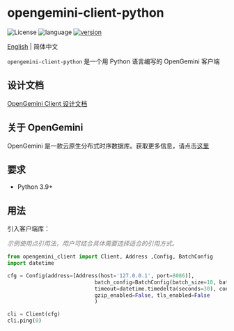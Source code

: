 # opengemini-client-python

![License](https://img.shields.io/badge/开源许可证-Apache2.0-green) ![language](https://img.shields.io/badge/语言-Python-blue.svg) [![version](https://img.shields.io/github/v/tag/opengemini/opengemini-client-python?label=%e5%8f%91%e8%a1%8c%e7%89%88%e6%9c%ac&color=blue)](https://github.com/opengemini/opengemini-client-python/releases)

[English](README.md) | 简体中文 

`opengemini-client-python` 是一个用 Python 语言编写的 OpenGemini 客户端

## 设计文档

[OpenGemini Client 设计文档](https://github.com/openGemini/openGemini.github.io/blob/main/src/zh/guide/develop/client_design.md)

## 关于 OpenGemini

OpenGemini 是一款云原生分布式时序数据库。获取更多信息，请点击[这里](https://github.com/openGemini/openGemini)

## 要求

- Python 3.9+

## 用法

引入客户端库：

<i><font color=gray>示例使用点引用法，用户可结合具体需要选择适合的引用方式。</font></i>

```python
from opengemini_client import Client, Address ,Config, BatchConfig
import datetime

cfg = Config(address=[Address(host='127.0.0.1', port=8086)],
                            batch_config=BatchConfig(batch_size=10, batch_interval=10),
                            timeout=datetime.timedelta(seconds=30), connection_timeout=datetime.timedelta(seconds=10),
                            gzip_enabled=False, tls_enabled=False
                            )

cli = Client(cfg)
cli.ping(0)
```
